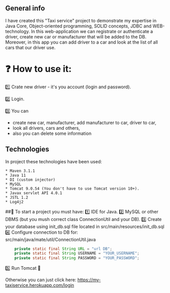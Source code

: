 ## General info
I have created this "Taxi service" project to demonstrate my expertise in Java Core, Object-oriented programming, SOLID concepts, JDBC and WEB-technology.
In this web-application we can registrate or authenticate a driver, create new car or manufacturer that will be added to the DB. Moreover, in this app you 
can add driver to a car and look at the list of all cars that our driver use.

# ❓ How to use it:
1️⃣ Crate new driver - it's you account (login and password).

2️⃣ Login.

3️⃣ You can 
- create new car, manufacturer, add manufacturer to car, driver to car, 
- look all drivers, cars and others,
- also you can delete some information

## Technologies
In project these technologies have been used:
```
* Maven 3.1.1
* Java 11
* DI (custom injector)
* MySQL
* Tomcat 9.0.54 (You don't have to use Tomcat version 10+).
* Javax servlet API 4.0.1
* JSTL 1.2
* Log4j2
```

##🔧  To start a project you must have:
1️⃣ IDE for Java.
2️⃣ MySQL or other DBMS (but you mush correct class ConnectionUtil and your DB).
3️⃣ Create your database using init_db.sql file located in src/main/resources/init_db.sql
4️⃣ Configure connection to DB for:
src/main/java/mate/util/ConnectionUtil.java
```java
    private static final String URL = "url DB";
    private static final String USERNAME = "YOUR_USERNAME";
    private static final String PASSWORD = "YOUR_PASSWORD";
```
5️⃣ Run Tomcat 🚀

Otherwise you can just click here: https://my-taxiservice.herokuapp.com/login
